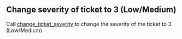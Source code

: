 ## Change severity of ticket to 3 (Low/Medium)

Call [change_ticket_severity](change_ticket_severity.md) to change the severity of the ticket to 3 (Low/Medium)